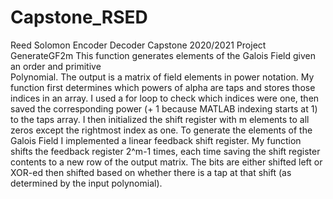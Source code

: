 # Capstone_RSED
Reed Solomon Encoder Decoder Capstone 2020/2021 Project
GenerateGF2m
This function generates elements of the Galois Field given an order and primitive 	
Polynomial. The output is a matrix of field elements in power notation. My function first determines which powers of alpha are taps and stores those indices in an array. I used a for loop to check which indices were one, then saved the corresponding power (+ 1 because MATLAB indexing starts at 1) to the taps array. I then initialized the shift register with m elements to all zeros except the rightmost index as one. To generate the elements of the Galois Field I implemented a linear feedback shift register. My function shifts the feedback register 2^m-1 times, each time saving the shift register contents to a new row of the output matrix. The bits are either shifted left or XOR-ed then shifted based on whether there is a tap at that shift (as determined by the input polynomial).

 
